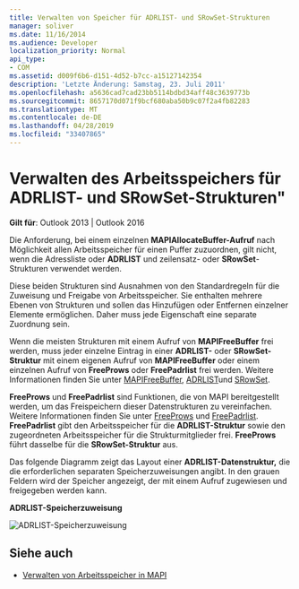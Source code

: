 ```yaml
---
title: Verwalten von Speicher für ADRLIST- und SRowSet-Strukturen
manager: soliver
ms.date: 11/16/2014
ms.audience: Developer
localization_priority: Normal
api_type:
- COM
ms.assetid: d009f6b6-d151-4d52-b7cc-a15127142354
description: 'Letzte Änderung: Samstag, 23. Juli 2011'
ms.openlocfilehash: a5636cad7cad23bb5114bdbd34aff48c3639773b
ms.sourcegitcommit: 8657170d071f9bcf680aba50b9c07f2a4fb82283
ms.translationtype: MT
ms.contentlocale: de-DE
ms.lasthandoff: 04/28/2019
ms.locfileid: "33407865"
---
```

# <a name="managing-memory-for-adrlist-and-srowset-structures"></a>Verwalten des Arbeitsspeichers für ADRLIST- und SRowSet-Strukturen"

**Gilt für**: Outlook 2013 | Outlook 2016 
  
Die Anforderung, bei einem einzelnen **MAPIAllocateBuffer-Aufruf** nach Möglichkeit allen Arbeitsspeicher für einen Puffer zuzuordnen, gilt nicht, wenn die Adressliste oder **ADRLIST** und zeilensatz- oder **SRowSet**-Strukturen verwendet werden. 
  
Diese beiden Strukturen sind Ausnahmen von den Standardregeln für die Zuweisung und Freigabe von Arbeitsspeicher. Sie enthalten mehrere Ebenen von Strukturen und sollen das Hinzufügen oder Entfernen einzelner Elemente ermöglichen. Daher muss jede Eigenschaft eine separate Zuordnung sein. 

Wenn die meisten Strukturen mit einem Aufruf von **MAPIFreeBuffer** frei werden, muss jeder einzelne Eintrag in einer **ADRLIST-** oder **SRowSet-Struktur** mit einem eigenen Aufruf von **MAPIFreeBuffer** oder einem einzelnen Aufruf von **FreeProws** oder **FreePadrlist** frei werden. Weitere Informationen finden Sie unter [MAPIFreeBuffer](mapifreebuffer.md), [ADRLIST](adrlist.md)und [SRowSet](srowset.md). 

**FreeProws** und **FreePadrlist** sind Funktionen, die von MAPI bereitgestellt werden, um das Freispeichern dieser Datenstrukturen zu vereinfachen. Weitere Informationen finden Sie unter [FreeProws](freeprows.md) und [FreePadrlist](freepadrlist.md). **FreePadrlist** gibt den Arbeitsspeicher für die **ADRLIST-Struktur** sowie den zugeordneten Arbeitsspeicher für die Strukturmitglieder frei. **FreeProws** führt dasselbe für die **SRowSet-Struktur** aus. 
  
Das folgende Diagramm zeigt das Layout einer **ADRLIST-Datenstruktur,** die die erforderlichen separaten Speicherzuweisungen angibt. In den grauen Feldern wird der Speicher angezeigt, der mit einem Aufruf zugewiesen und freigegeben werden kann. 
  
**ADRLIST-Speicherzuweisung**
  
![ADRLIST-Speicherzuweisung](media/amapi_52.gif "ADRLIST-Speicherzuweisung")
  
## <a name="see-also"></a>Siehe auch

- [Verwalten von Arbeitsspeicher in MAPI](managing-memory-in-mapi.md)

